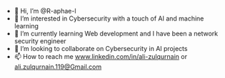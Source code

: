 - 👋 Hi, I’m @R-aphae-l
- 👀 I’m interested in Cybersecurity with a touch of AI and machine learning
- 🌱 I’m currently learning Web development and I have been a network security engineer
- 💞️ I’m looking to collaborate on Cybersecurity in AI projects
- 📫 How to reach me www.linkedin.com/in/ali-zulqurnain or ali.zulqurnain.119@Gmail.com


<!---
R-aphae-l/R-aphae-l is a ✨ special ✨ repository because its `README.md` (this file) appears on your GitHub profile.
You can click the Preview link to take a look at your changes.
--->
